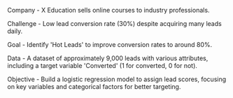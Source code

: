 Company - X Education sells online courses to industry professionals.

Challenge - Low lead conversion rate (30%) despite acquiring many leads daily.

Goal - Identify 'Hot Leads' to improve conversion rates to around 80%.

Data - A dataset of approximately 9,000 leads with various attributes, including a target variable 'Converted' (1 for converted, 0 for not).

Objective - Build a logistic regression model to assign lead scores, focusing on key variables and categorical factors for better targeting.
